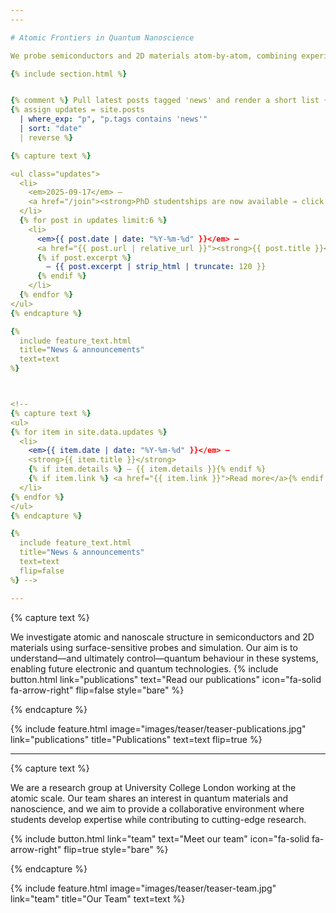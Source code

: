 ```yaml
---
---

# Atomic Frontiers in Quantum Nanoscience

We probe semiconductors and 2D materials atom-by-atom, combining experiment and theory to uncover new quantum phenomena.  Through this work, we are defining new frontiers in the field of quantum nanotechnology, driving innovation at the edge of atomic-scale science.

{% include section.html %}


{% comment %} Pull latest posts tagged 'news' and render a short list {% endcomment %}
{% assign updates = site.posts
  | where_exp: "p", "p.tags contains 'news'"
  | sort: "date"
  | reverse %}

{% capture text %}

<ul class="updates">
  <li>
    <em>2025-09-17</em> — 
    <a href="/join"><strong>PhD studentships are now available → click for more information.</strong></a> 
  </li>
  {% for post in updates limit:6 %}
    <li>
      <em>{{ post.date | date: "%Y-%m-%d" }}</em> —
      <a href="{{ post.url | relative_url }}"><strong>{{ post.title }}</strong></a>
      {% if post.excerpt %}
        — {{ post.excerpt | strip_html | truncate: 120 }} 
      {% endif %}
    </li>
  {% endfor %}
</ul>
{% endcapture %}

{%
  include feature_text.html
  title="News & announcements"
  text=text
%}



<!-- 
{% capture text %}
<ul>
{% for item in site.data.updates %}
  <li>
    <em>{{ item.date | date: "%Y-%m-%d" }}</em> — 
    <strong>{{ item.title }}</strong>
    {% if item.details %} – {{ item.details }}{% endif %}
    {% if item.link %} <a href="{{ item.link }}">Read more</a>{% endif %}
  </li>
{% endfor %}
</ul>
{% endcapture %}

{%
  include feature_text.html
  title="News & announcements"
  text=text
  flip=false
%} -->

---
```


{% capture text %}

We investigate atomic and nanoscale structure in semiconductors and 2D materials using surface-sensitive probes and simulation. Our aim is to understand—and ultimately control—quantum behaviour in these systems, enabling future electronic and quantum technologies.
{%
  include button.html
  link="publications"
  text="Read our publications"
  icon="fa-solid fa-arrow-right"
  flip=false
  style="bare"
%}

{% endcapture %}

{%
  include feature.html
  image="images/teaser/teaser-publications.jpg"
  link="publications"
  title="Publications"
  text=text
  flip=true
%}

---



{% capture text %}

We are a research group at University College London working at the atomic scale. Our team shares an interest in quantum materials and nanoscience, and we aim to provide a collaborative environment where students develop expertise while contributing to cutting-edge research.

{%
  include button.html
  link="team"
  text="Meet our team"
  icon="fa-solid fa-arrow-right"
  flip=true
  style="bare"
%}

{% endcapture %}

{%
  include feature.html
  image="images/teaser/teaser-team.jpg"
  link="team"
  title="Our Team"
  text=text
%}


<!-- 
{% capture text %}

We investigate atomic and nanoscale structure in semiconductors and 2D materials using surface-sensitive probes and simulation. Our aim is to understand—and ultimately control—quantum behaviour in these systems, enabling future electronic and quantum technologies.
{%
  include button.html
  link="research"
  text="Explore our research"
  icon="fa-solid fa-arrow-right"
  flip=true
  style="bare"
%}

{% endcapture %}

{%
  include feature.html
  image="images/teaser/teaser_research.jpg"
  link="research"
  title="Our Research"
  text=text
  flip=false
%}



{% capture text %}

Lorem ipsum dolor sit amet, consectetur adipiscing elit, sed do eiusmod tempor incididunt ut labore et dolore magna aliqua.

{%
  include button.html
  link="projects"
  text="Browse our projects"
  icon="fa-solid fa-arrow-right"
  flip=true
  style="bare"
%}

{% endcapture %}

{%
  include feature.html
  image="images/photo.jpg"
  link="projects"
  title="Our Projects"
  flip=true
  style="bare"
  text=text
%} -->

